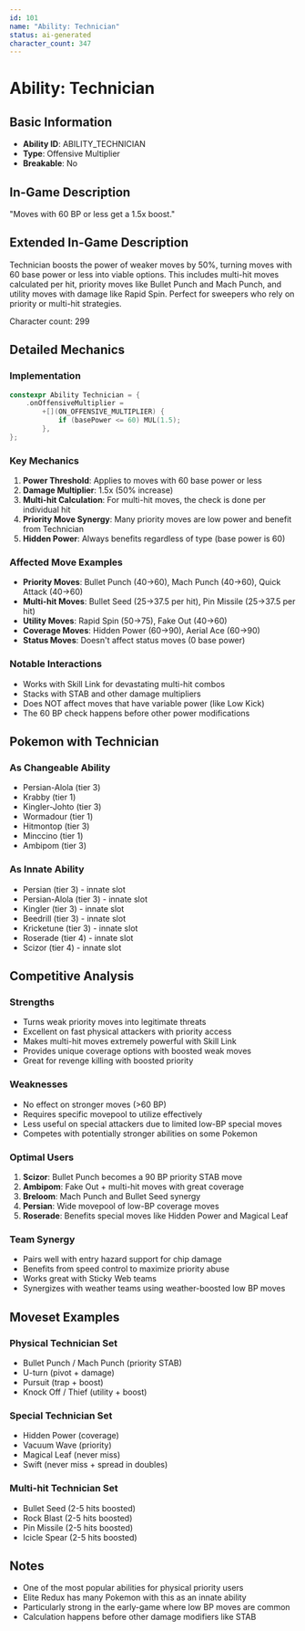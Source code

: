 ```yaml
---
id: 101
name: "Ability: Technician"
status: ai-generated
character_count: 347
---
```


# Ability: Technician

## Basic Information
- **Ability ID**: ABILITY_TECHNICIAN
- **Type**: Offensive Multiplier
- **Breakable**: No

## In-Game Description
"Moves with 60 BP or less get a 1.5x boost."

## Extended In-Game Description
Technician boosts the power of weaker moves by 50%, turning moves with 60 base power or less into viable options. This includes multi-hit moves calculated per hit, priority moves like Bullet Punch and Mach Punch, and utility moves with damage like Rapid Spin. Perfect for sweepers who rely on priority or multi-hit strategies.

Character count: 299

## Detailed Mechanics

### Implementation
```cpp
constexpr Ability Technician = {
    .onOffensiveMultiplier =
        +[](ON_OFFENSIVE_MULTIPLIER) {
            if (basePower <= 60) MUL(1.5);
        },
};
```

### Key Mechanics
1. **Power Threshold**: Applies to moves with 60 base power or less
2. **Damage Multiplier**: 1.5x (50% increase)
3. **Multi-hit Calculation**: For multi-hit moves, the check is done per individual hit
4. **Priority Move Synergy**: Many priority moves are low power and benefit from Technician
5. **Hidden Power**: Always benefits regardless of type (base power is 60)

### Affected Move Examples
- **Priority Moves**: Bullet Punch (40→60), Mach Punch (40→60), Quick Attack (40→60)
- **Multi-hit Moves**: Bullet Seed (25→37.5 per hit), Pin Missile (25→37.5 per hit)
- **Utility Moves**: Rapid Spin (50→75), Fake Out (40→60)
- **Coverage Moves**: Hidden Power (60→90), Aerial Ace (60→90)
- **Status Moves**: Doesn't affect status moves (0 base power)

### Notable Interactions
- Works with Skill Link for devastating multi-hit combos
- Stacks with STAB and other damage multipliers
- Does NOT affect moves that have variable power (like Low Kick)
- The 60 BP check happens before other power modifications

## Pokemon with Technician

### As Changeable Ability
- Persian-Alola (tier 3)
- Krabby (tier 1)
- Kingler-Johto (tier 3)
- Wormadour (tier 1)
- Hitmontop (tier 3)
- Minccino (tier 1)
- Ambipom (tier 3)

### As Innate Ability
- Persian (tier 3) - innate slot
- Persian-Alola (tier 3) - innate slot
- Kingler (tier 3) - innate slot
- Beedrill (tier 3) - innate slot
- Kricketune (tier 3) - innate slot
- Roserade (tier 4) - innate slot
- Scizor (tier 4) - innate slot

## Competitive Analysis

### Strengths
- Turns weak priority moves into legitimate threats
- Excellent on fast physical attackers with priority access
- Makes multi-hit moves extremely powerful with Skill Link
- Provides unique coverage options with boosted weak moves
- Great for revenge killing with boosted priority

### Weaknesses
- No effect on stronger moves (>60 BP)
- Requires specific movepool to utilize effectively
- Less useful on special attackers due to limited low-BP special moves
- Competes with potentially stronger abilities on some Pokemon

### Optimal Users
1. **Scizor**: Bullet Punch becomes a 90 BP priority STAB move
2. **Ambipom**: Fake Out + multi-hit moves with great coverage
3. **Breloom**: Mach Punch and Bullet Seed synergy
4. **Persian**: Wide movepool of low-BP coverage moves
5. **Roserade**: Benefits special moves like Hidden Power and Magical Leaf

### Team Synergy
- Pairs well with entry hazard support for chip damage
- Benefits from speed control to maximize priority abuse
- Works great with Sticky Web teams
- Synergizes with weather teams using weather-boosted low BP moves

## Moveset Examples

### Physical Technician Set
- Bullet Punch / Mach Punch (priority STAB)
- U-turn (pivot + damage)
- Pursuit (trap + boost)
- Knock Off / Thief (utility + boost)

### Special Technician Set
- Hidden Power (coverage)
- Vacuum Wave (priority)
- Magical Leaf (never miss)
- Swift (never miss + spread in doubles)

### Multi-hit Technician Set
- Bullet Seed (2-5 hits boosted)
- Rock Blast (2-5 hits boosted)
- Pin Missile (2-5 hits boosted)
- Icicle Spear (2-5 hits boosted)

## Notes
- One of the most popular abilities for physical priority users
- Elite Redux has many Pokemon with this as an innate ability
- Particularly strong in the early-game where low BP moves are common
- Calculation happens before other damage modifiers like STAB